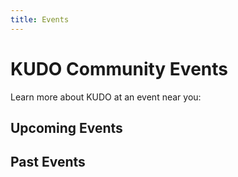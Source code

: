 ```yaml
---
title: Events
---
```


# KUDO Community Events

Learn more about KUDO at an event near you: 

## Upcoming Events

<EventsIndex subset="upcoming"/>

## Past Events

<EventsIndex subset="past"/>
